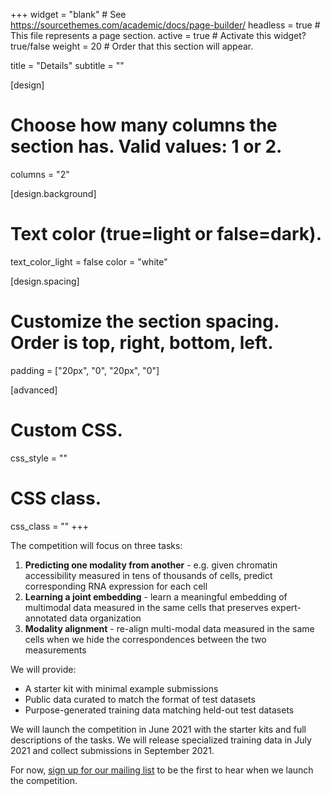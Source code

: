 +++
widget = "blank"  # See https://sourcethemes.com/academic/docs/page-builder/
headless = true  # This file represents a page section.
active = true  # Activate this widget? true/false
weight = 20  # Order that this section will appear.

title = "Details"
subtitle = ""

[design]
  # Choose how many columns the section has. Valid values: 1 or 2.
  columns = "2"

[design.background]
  # Text color (true=light or false=dark).
  text_color_light = false
  color = "white"

[design.spacing]
  # Customize the section spacing. Order is top, right, bottom, left.
  padding = ["20px", "0", "20px", "0"]

[advanced]
 # Custom CSS.
 css_style = ""

 # CSS class.
 css_class = ""
+++

The competition will focus on three tasks:
1. **Predicting one modality from another** - e.g. given chromatin accessibility measured in tens of thousands of cells, predict corresponding RNA expression for each cell
2. **Learning a joint embedding** - learn a meaningful embedding of multimodal data measured in the same cells that preserves expert-annotated data organization
3. **Modality alignment** - re-align multi-modal data measured in the same cells when we hide the correspondences between the two measurements

We will provide:
* A starter kit with minimal example submissions
* Public data curated to match the format of test datasets
* Purpose-generated training data matching held-out test datasets

We will launch the competition in June 2021 with the starter kits and full descriptions of the tasks. We will release specialized training data in July 2021 and collect submissions in September 2021.

For now, [sign up for our mailing list](https://docs.google.com/forms/d/e/1FAIpQLSe90Oky4-1b0HbdLsp5Yqo9juCd2mq-NlGHU9NHRW1ECok1xQ/viewform?usp=sf_link) to be the first to hear when we launch the competition.
